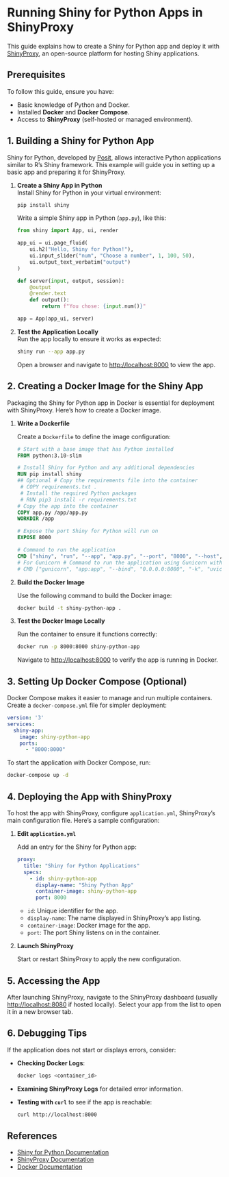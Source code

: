 
# Running Shiny for Python Apps in ShinyProxy

This guide explains how to create a Shiny for Python app and deploy it with [ShinyProxy](https://www.shinyproxy.io/), an open-source platform for hosting Shiny applications.

## Prerequisites

To follow this guide, ensure you have:

- Basic knowledge of Python and Docker.
- Installed **Docker** and **Docker Compose**.
- Access to **ShinyProxy** (self-hosted or managed environment).

## 1. Building a Shiny for Python App

Shiny for Python, developed by [Posit](https://shiny.posit.co/), allows interactive Python applications similar to R’s Shiny framework. This example will guide you in setting up a basic app and preparing it for ShinyProxy.

1. **Create a Shiny App in Python**  
   Install Shiny for Python in your virtual environment:

   ```bash
   pip install shiny
   ```

   Write a simple Shiny app in Python (`app.py`), like this:

   ```python
   from shiny import App, ui, render

   app_ui = ui.page_fluid(
       ui.h2("Hello, Shiny for Python!"),
       ui.input_slider("num", "Choose a number", 1, 100, 50),
       ui.output_text_verbatim("output")
   )

   def server(input, output, session):
       @output
       @render.text
       def output():
           return f"You chose: {input.num()}"

   app = App(app_ui, server)
   ```

2. **Test the Application Locally**  
   Run the app locally to ensure it works as expected:

   ```bash
   shiny run --app app.py
   ```

   Open a browser and navigate to [http://localhost:8000](http://localhost:8000) to view the app.

## 2. Creating a Docker Image for the Shiny App

Packaging the Shiny for Python app in Docker is essential for deployment with ShinyProxy. Here’s how to create a Docker image.

1. **Write a Dockerfile**

   Create a `Dockerfile` to define the image configuration:

   ```Dockerfile
   # Start with a base image that has Python installed
   FROM python:3.10-slim

   # Install Shiny for Python and any additional dependencies
   RUN pip install shiny
   ## Optional # Copy the requirements file into the container
    # COPY requirements.txt .
    # Install the required Python packages
    # RUN pip3 install -r requirements.txt 
   # Copy the app into the container
   COPY app.py /app/app.py
   WORKDIR /app

   # Expose the port Shiny for Python will run on
   EXPOSE 8000

   # Command to run the application
   CMD ["shiny", "run", "--app", "app.py", "--port", "8000", "--host", "0.0.0.0"]
   # For Gunicorn # Command to run the application using Gunicorn with Uvicorn workers
   # CMD ["gunicorn", "app:app", "--bind", "0.0.0.0:8080", "-k", "uvicorn.workers.UvicornWorker"] 
   ```

2. **Build the Docker Image**

   Use the following command to build the Docker image:

   ```bash
   docker build -t shiny-python-app .
   ```

3. **Test the Docker Image Locally**

   Run the container to ensure it functions correctly:

   ```bash
   docker run -p 8000:8000 shiny-python-app
   ```

   Navigate to [http://localhost:8000](http://localhost:8000) to verify the app is running in Docker.

## 3. Setting Up Docker Compose (Optional)

Docker Compose makes it easier to manage and run multiple containers. Create a `docker-compose.yml` file for simpler deployment:

```yaml
version: '3'
services:
  shiny-app:
    image: shiny-python-app
    ports:
      - "8000:8000"
```

To start the application with Docker Compose, run:

```bash
docker-compose up -d
```

## 4. Deploying the App with ShinyProxy

To host the app with ShinyProxy, configure `application.yml`, ShinyProxy’s main configuration file. Here’s a sample configuration:

1. **Edit `application.yml`**

   Add an entry for the Shiny for Python app:

   ```yaml
   proxy:
     title: "Shiny for Python Applications"
     specs:
       - id: shiny-python-app
         display-name: "Shiny Python App"
         container-image: shiny-python-app
         port: 8000
   ```

   - `id`: Unique identifier for the app.
   - `display-name`: The name displayed in ShinyProxy’s app listing.
   - `container-image`: Docker image for the app.
   - `port`: The port Shiny listens on in the container.

2. **Launch ShinyProxy**

   Start or restart ShinyProxy to apply the new configuration.

## 5. Accessing the App

After launching ShinyProxy, navigate to the ShinyProxy dashboard (usually [http://localhost:8080](http://localhost:8080) if hosted locally). Select your app from the list to open it in a new browser tab.

## 6. Debugging Tips

If the application does not start or displays errors, consider:

- **Checking Docker Logs**:

  ```bash
  docker logs <container_id>
  ```

- **Examining ShinyProxy Logs** for detailed error information.
- **Testing with `curl`** to see if the app is reachable:

  ```bash
  curl http://localhost:8000
  ```

## References

- [Shiny for Python Documentation](https://shiny.posit.co/py/docs/overview.html)
- [ShinyProxy Documentation](https://www.shinyproxy.io/)
- [Docker Documentation](https://docs.docker.com/)
